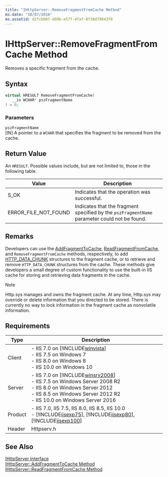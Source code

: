```yaml
---
title: "IHttpServer::RemoveFragmentFromCache Method"
ms.date: "10/07/2016"
ms.assetid: d2fcb067-d89b-e57f-4faf-8f38d79843f8
---
```

# IHttpServer::RemoveFragmentFromCache Method

Removes a specific fragment from the cache.  
  
## Syntax  
  
```cpp  
virtual HRESULT RemoveFragmentFromCache(  
   __in WCHAR* pszFragmentName  
) = 0;  
```  
  
### Parameters  

 `pszFragmentName`  
 [IN] A pointer to a `WCHAR` that specifies the fragment to be removed from the cache.  
  
## Return Value  

 An `HRESULT`. Possible values include, but are not limited to, those in the following table.  
  
|Value|Description|  
|-----------|-----------------|  
|S_OK|Indicates that the operation was successful.|  
|ERROR_FILE_NOT_FOUND|Indicates that the fragment specified by the `pszFragmentName` parameter could not be found.|  
  
## Remarks  

 Developers can use the [AddFragmentToCache](../../web-development-reference/native-code-api-reference/ihttpserver-addfragmenttocache-method.md), [ReadFragmentFromCache](../../web-development-reference/native-code-api-reference/ihttpserver-readfragmentfromcache-method.md), and `RemoveFragmentFromCache` methods, respectively, to add [HTTP_DATA_CHUNK](https://go.microsoft.com/fwlink/?LinkId=56011) structures to the fragment cache, or to retrieve and remove `HTTP_DATA_CHUNK` structures from the cache. These methods give developers a small degree of custom functionality to use the built-in IIS cache for storing and retrieving data fragments in the cache.  
  
> [!NOTE]
>  Http.sys manages and owns the fragment cache. At any time, Http.sys may override or delete information that you directed to be stored. There is currently no way to lock information in the fragment cache as nonvolatile information.  
  
## Requirements  
  
|Type|Description|  
|----------|-----------------|  
|Client|-   IIS 7.0 on [!INCLUDE[winvista](../../wmi-provider/includes/winvista-md.md)]<br />-   IIS 7.5 on Windows 7<br />-   IIS 8.0 on Windows 8<br />-   IIS 10.0 on Windows 10|  
|Server|-   IIS 7.0 on [!INCLUDE[winsrv2008](../../wmi-provider/includes/winsrv2008-md.md)]<br />-   IIS 7.5 on Windows Server 2008 R2<br />-   IIS 8.0 on Windows Server 2012<br />-   IIS 8.5 on Windows Server 2012 R2<br />-   IIS 10.0 on Windows Server 2016|  
|Product|-   IIS 7.0, IIS 7.5, IIS 8.0, IIS 8.5, IIS 10.0<br />-   [!INCLUDE[iisexp75](../../web-development-reference/native-code-api-reference/includes/iisexp75-md.md)], [!INCLUDE[iisexp80](../../web-development-reference/native-code-api-reference/includes/iisexp80-md.md)], [!INCLUDE[iisexp100](../../web-development-reference/native-code-api-reference/includes/iisexp100-md.md)]|  
|Header|Httpserv.h|  
  
## See Also  

 [IHttpServer Interface](../../web-development-reference/native-code-api-reference/ihttpserver-interface.md)   
 [IHttpServer::AddFragmentToCache Method](../../web-development-reference/native-code-api-reference/ihttpserver-addfragmenttocache-method.md)   
 [IHttpServer::ReadFragmentFromCache Method](../../web-development-reference/native-code-api-reference/ihttpserver-readfragmentfromcache-method.md)
